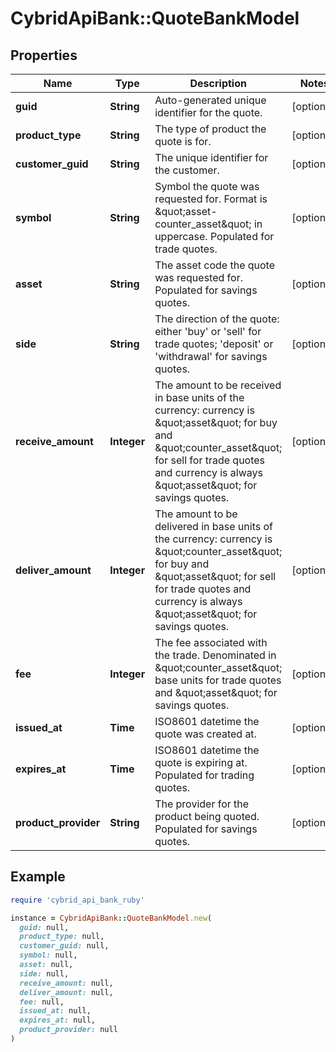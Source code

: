 # CybridApiBank::QuoteBankModel

## Properties

| Name | Type | Description | Notes |
| ---- | ---- | ----------- | ----- |
| **guid** | **String** | Auto-generated unique identifier for the quote. | [optional] |
| **product_type** | **String** | The type of product the quote is for. | [optional] |
| **customer_guid** | **String** | The unique identifier for the customer. | [optional] |
| **symbol** | **String** | Symbol the quote was requested for. Format is \&quot;asset-counter_asset\&quot; in uppercase. Populated for trade quotes. | [optional] |
| **asset** | **String** | The asset code the quote was requested for. Populated for savings quotes. | [optional] |
| **side** | **String** | The direction of the quote: either &#39;buy&#39; or &#39;sell&#39; for trade quotes; &#39;deposit&#39; or &#39;withdrawal&#39; for savings quotes. | [optional] |
| **receive_amount** | **Integer** | The amount to be received in base units of the currency: currency is \&quot;asset\&quot; for buy and \&quot;counter_asset\&quot; for sell for trade quotes and currency is always \&quot;asset\&quot; for savings quotes. | [optional] |
| **deliver_amount** | **Integer** | The amount to be delivered in base units of the currency: currency is \&quot;counter_asset\&quot; for buy and \&quot;asset\&quot; for sell for trade quotes and currency is always \&quot;asset\&quot; for savings quotes. | [optional] |
| **fee** | **Integer** | The fee associated with the trade. Denominated in \&quot;counter_asset\&quot; base units for trade quotes and \&quot;asset\&quot; for savings quotes. | [optional] |
| **issued_at** | **Time** | ISO8601 datetime the quote was created at. | [optional] |
| **expires_at** | **Time** | ISO8601 datetime the quote is expiring at. Populated for trading quotes. | [optional] |
| **product_provider** | **String** | The provider for the product being quoted. Populated for savings quotes. | [optional] |

## Example

```ruby
require 'cybrid_api_bank_ruby'

instance = CybridApiBank::QuoteBankModel.new(
  guid: null,
  product_type: null,
  customer_guid: null,
  symbol: null,
  asset: null,
  side: null,
  receive_amount: null,
  deliver_amount: null,
  fee: null,
  issued_at: null,
  expires_at: null,
  product_provider: null
)
```

